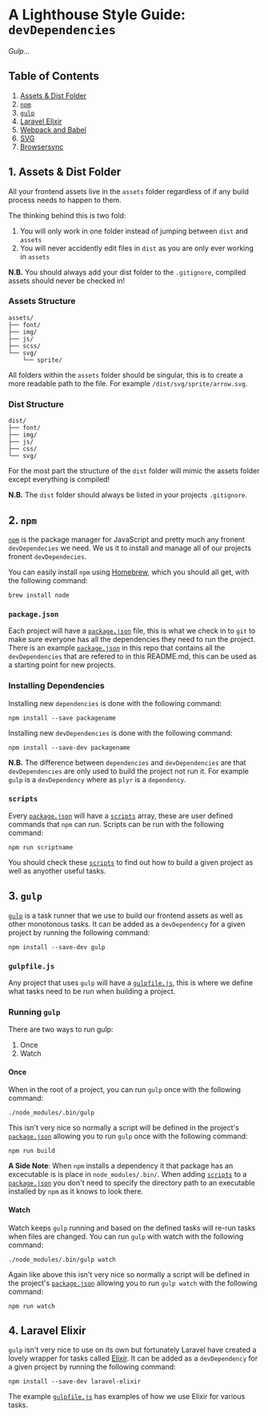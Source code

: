 # A Lighthouse Style Guide: `devDependencies`

*Gulp...*

## Table of Contents

1. [Assets & Dist Folder](#1-assets-and-dist-folder)
2. [`npm`](#2-npm)
3. [`gulp`](#3-gulp)
4. [Laravel Elixir](#4-laravel-elixir)
5. [Webpack and Babel](5-webpack-and-babel)
6. [SVG](6-svg)
7. [Browsersync](7-browsersync)

## 1. Assets & Dist Folder

All your frontend assets live in the `assets` folder regardless of if any build process needs to happen to them.

The thinking behind this is two fold:

1. You will only work in one folder instead of jumping between `dist` and `assets`
2. You will never accidently edit files in `dist` as you are only ever working in `assets`

**N.B.** You should always add your dist folder to the `.gitignore`, compiled assets should never be checked in!

### Assets Structure

```
assets/
├── font/
├── img/
├── js/
├── scss/
└── svg/
    └── sprite/
```

All folders within the `assets` folder should be singular, this is to create a more readable path to the file. For example `/dist/svg/sprite/arrow.svg`.

### Dist Structure

```
dist/
├── font/
├── img/
├── js/
├── css/
└── svg/
```

For the most part the structure of the `dist` folder will mimic the assets folder except everything is compiled!

**N.B.** The `dist` folder should always be listed in your projects `.gitignore`.

## 2. `npm`

[`npm`](https://www.npmjs.com/) is the package manager for JavaScript and pretty much any fronent `devDependecies` we need. We us it to install and manage all of our projects fronent `devDependecies`.

You can easily install `npm` using [Homebrew](http://brew.sh/), which you should all get, with the following command:

`brew install node`

### `package.json`

Each project will have a [`package.json`](resources/package.json) file, this is what we check in to `git` to make sure everyone has all the dependencies they need to run the project. There is an example [`package.json`](resources/package.json) in this repo that contains all the `devDependencies` that are refered to in this README.md, this can be used as a starting point for new projects.

### Installing Dependencies

Installing new `dependencies` is done with the following command:

`npm install --save packagename`

Installing new `devDependencies` is done with the following command:

`npm install --save-dev packagename`

**N.B.** The difference between `dependencies` and `devDependencies` are that `devDependencies` are only used to build the project not run it. For example `gulp` is a `devDependency` where as `plyr` is a `dependency`.

### `scripts`

Every [`package.json`](resources/package.json) will have a [`scripts`](resources/package.json#L3) array, these are user defined commands that `npm` can run. Scripts can be run with the following command:

`npm run scriptname`

You should check these [`scripts`](resources/package.json#L3) to find out how to build a given project as well as anyother useful tasks.

## 3. `gulp`

[`gulp`](http://gulpjs.com/) is a task runner that we use to build our frontend assets as well as other monotonous tasks. It can be added as a `devDependency` for a given project by running the following command:

`npm install --save-dev gulp`

### `gulpfile.js`

Any project that uses `gulp` will have a [`gulpfile.js`](resources/gulpfile.js), this is where we define what tasks need to be run when building a project.

### Running `gulp`

There are two ways to run gulp:

1. Once
2. Watch

#### Once

When in the root of a project, you can run `gulp` once with the following command:

`./node_modules/.bin/gulp`

This isn't very nice so normally a script will be defined in the project's [`package.json`](resources/package.json) allowing you to run `gulp` once with the following command:

`npm run build`

**A Side Note**: When `npm` installs a dependency it that package has an excecutable is is place in `node_modules/.bin/`. When adding [`scripts`](resources/package.json#L3) to a [`package.json`](resources/package.json) you don't need to specify the directory path to an executable installed by `npm` as it knows to look there.

#### Watch

Watch keeps `gulp` running and based on the defined tasks will re-run tasks when files are changed. You can run `gulp` with watch with the following command:

`./node_modules/.bin/gulp watch`

Again like above this isn't very nice so normally a script will be defined in the project's [`package.json`](resources/package.json) allowing you to run `gulp watch` with the following command:

`npm run watch`

## 4. Laravel Elixir

`gulp` isn't very nice to use on its own but fortunately Laravel have created a lovely wrapper for tasks called [Elixir](https://laravel.com/docs/5.0/elixir). It can be added as a `devDependency` for a given project by running the following command:

`npm install --save-dev laravel-elixir`

The example [`gulpfile.js`](resources/gulpfile.js) has examples of how we use Elixir for various tasks.
